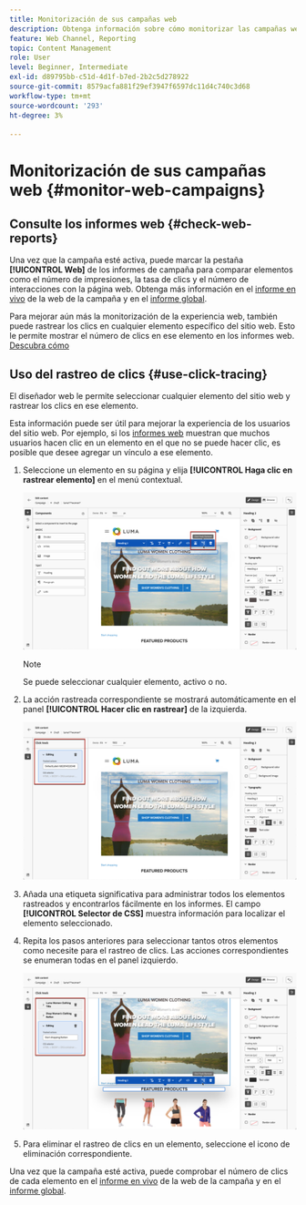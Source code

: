 ```yaml
---
title: Monitorización de sus campañas web
description: Obtenga información sobre cómo monitorizar las campañas web en Journey Optimizer
feature: Web Channel, Reporting
topic: Content Management
role: User
level: Beginner, Intermediate
exl-id: d89795bb-c51d-4d1f-b7ed-2b2c5d278922
source-git-commit: 8579acfa881f29ef3947f6597dc11d4c740c3d68
workflow-type: tm+mt
source-wordcount: '293'
ht-degree: 3%

---
```


# Monitorización de sus campañas web {#monitor-web-campaigns}

## Consulte los informes web {#check-web-reports}

Una vez que la campaña esté activa, puede marcar la pestaña **[!UICONTROL Web]** de los informes de campaña para comparar elementos como el número de impresiones, la tasa de clics y el número de interacciones con la página web. Obtenga más información en el [informe en vivo](../reports/campaign-live-report.md#web-tab) de la web de la campaña y en el [informe global](../reports/campaign-global-report.md#web-tab).

Para mejorar aún más la monitorización de la experiencia web, también puede rastrear los clics en cualquier elemento específico del sitio web. Esto le permite mostrar el número de clics en ese elemento en los informes web. [Descubra cómo](#use-click-tracing)

## Uso del rastreo de clics {#use-click-tracing}

El diseñador web le permite seleccionar cualquier elemento del sitio web y rastrear los clics en ese elemento.

Esta información puede ser útil para mejorar la experiencia de los usuarios del sitio web. Por ejemplo, si los [informes web](../reports/campaign-global-report.md#web-tab) muestran que muchos usuarios hacen clic en un elemento en el que no se puede hacer clic, es posible que desee agregar un vínculo a ese elemento.

1. Seleccione un elemento en su página y elija **[!UICONTROL Haga clic en rastrear elemento]** en el menú contextual.

   ![](assets/web-designer-click-track.png)

   >[!NOTE]
   >
   >Se puede seleccionar cualquier elemento, activo o no.

1. La acción rastreada correspondiente se mostrará automáticamente en el panel **[!UICONTROL Hacer clic en rastrear]** de la izquierda.

   ![](assets/web-designer-click-track-pane.png)

1. Añada una etiqueta significativa para administrar todos los elementos rastreados y encontrarlos fácilmente en los informes. El campo **[!UICONTROL Selector de CSS]** muestra información para localizar el elemento seleccionado.

1. Repita los pasos anteriores para seleccionar tantos otros elementos como necesite para el rastreo de clics. Las acciones correspondientes se enumeran todas en el panel izquierdo.

   ![](assets/web-designer-click-tracking-actions.png)

1. Para eliminar el rastreo de clics en un elemento, seleccione el icono de eliminación correspondiente.

Una vez que la campaña esté activa, puede comprobar el número de clics de cada elemento en el [informe en vivo](../reports/campaign-live-report.md#web-tab) de la web de la campaña y en el [informe global](../reports/campaign-global-report.md#web-tab).
